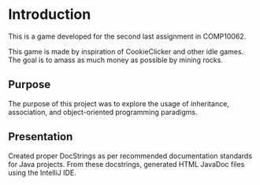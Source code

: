 # Introduction
This is a game developed for the second last assignment in COMP10062.

This game is made by inspiration of CookieClicker and other idle games. The goal is to amass as much money as possible by mining rocks.

## Purpose

The purpose of this project was to explore the usage of inheritance, association, and object-oriented programming paradigms.

## Presentation

Created proper DocStrings as per recommended documentation standards for Java projects. From these docstrings, generated HTML JavaDoc files using the IntelliJ IDE.

